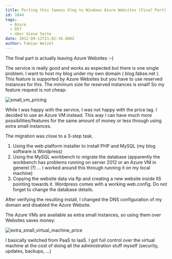 ```yaml
---
title: Porting this famous blog to Windows Azure Websites (Final Part)
id: 1844
tags:
  - Azure
  - DIY
  - über diese Seite
date: 2012-09-12T21:02:39.000Z
author: Fabian Wetzel
---
```


The final part is actually leaving Azure Websites :-(

The service is really good and works as expected but there is one single problem. I want to host my blog under my own domain ( blog.fabse.net ). This feature is supported by Azure Websites but you have to use reserved instances for this. The minimum size for reserved instances is small! So my feature request is not cheap:

![small_vm_pricing](https://az275061.vo.msecnd.net/blogmedia/2012/09/small_vm_pricing.png "small_vm_pricing")

While I was happy with the service, I was not happy with the price tag. I decided to use an Azure VM instead. This way I can have much more possibilities/features for the same amount of money or less through using extra small instances.

The migration was close to a 3-step task.

1.  Using the web platform installer to install PHP and MySQL (my blog software is Wordpress)
2.  Using the MySQL workbench to migrate the database (apparently the workbench has problems running on server 2012 or an Azure VM in generel (?) … I worked around this through running it on my local machine)
3.  Copying the website data via ftp and creating a new website inside IIS pointing towards it. Wordpress comes with a working web.config. Do not forget to change the database details. 

After verifying the resulting install, I changed the DNS configuration of my domain and disabled the Azure Website.

The Azure VMs are available as extra small instances, so using them over Websites saves money:

![extra_small_virtual_machine_price](https://az275061.vo.msecnd.net/blogmedia/2012/09/extra_small_virtual_machine_price.png "extra_small_virtual_machine_price")

I basically switched from PaaS to IaaS. I got full control over the virtual machine at the cost of doing all the administration stuff myself (security, updates, backups, …)

